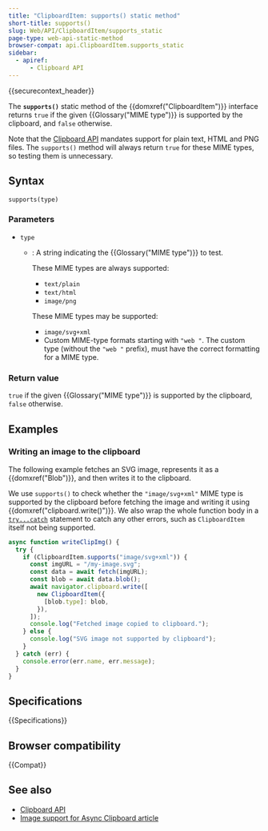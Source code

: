 ```yaml
---
title: "ClipboardItem: supports() static method"
short-title: supports()
slug: Web/API/ClipboardItem/supports_static
page-type: web-api-static-method
browser-compat: api.ClipboardItem.supports_static
sidebar:
  - apiref:
      - Clipboard API
---
```


{{securecontext_header}}

The **`supports()`** static method of the {{domxref("ClipboardItem")}} interface returns `true` if the given {{Glossary("MIME type")}} is supported by the clipboard, and `false` otherwise.

Note that the [Clipboard API](/en-US/docs/Web/API/Clipboard_API) mandates support for plain text, HTML and PNG files.
The `supports()` method will always return `true` for these MIME types, so testing them is unnecessary.

## Syntax

```js-nolint
supports(type)
```

### Parameters

- `type`
  - : A string indicating the {{Glossary("MIME type")}} to test.

    These MIME types are always supported:
    - `text/plain`
    - `text/html`
    - `image/png`

    These MIME types may be supported:
    - `image/svg+xml`
    - Custom MIME-type formats starting with `"web "`.
      The custom type (without the `"web "` prefix), must have the correct formatting for a MIME type.

### Return value

`true` if the given {{Glossary("MIME type")}} is supported by the clipboard, `false` otherwise.

## Examples

### Writing an image to the clipboard

The following example fetches an SVG image, represents it as a {{domxref("Blob")}}, and then writes it to the clipboard.

We use `supports()` to check whether the `"image/svg+xml"` MIME type is supported by the clipboard before fetching the image and writing it using {{domxref("clipboard.write()")}}.
We also wrap the whole function body in a [`try...catch`](/en-US/docs/Web/JavaScript/Reference/Statements/try...catch) statement to catch any other errors, such as `ClipboardItem` itself not being supported.

```js
async function writeClipImg() {
  try {
    if (ClipboardItem.supports("image/svg+xml")) {
      const imgURL = "/my-image.svg";
      const data = await fetch(imgURL);
      const blob = await data.blob();
      await navigator.clipboard.write([
        new ClipboardItem({
          [blob.type]: blob,
        }),
      ]);
      console.log("Fetched image copied to clipboard.");
    } else {
      console.log("SVG image not supported by clipboard");
    }
  } catch (err) {
    console.error(err.name, err.message);
  }
}
```

## Specifications

{{Specifications}}

## Browser compatibility

{{Compat}}

## See also

- [Clipboard API](/en-US/docs/Web/API/Clipboard_API)
- [Image support for Async Clipboard article](https://web.dev/articles/async-clipboard)
